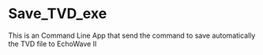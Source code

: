 # Save_TVD_exe
This is an Command Line App that send the command to save automatically the TVD file to EchoWave II
